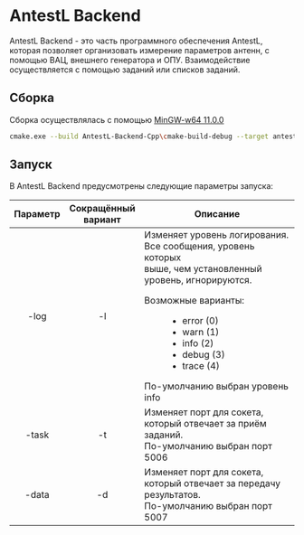 # AntestL Backend
AntestL Backend - это часть программного обеспечения AntestL, которая
позволяет организовать измерение параметров антенн, с помощью ВАЦ, 
внешнего генератора и ОПУ. Взаимодействие осуществляется с помощью
заданий или списков заданий.

## Сборка
Сборка осуществлялась с помощью [MinGW-w64 11.0.0](https://github.com/skeeto/w64devkit/releases/download/v1.19.0/w64devkit-1.19.0.zip)
~~~bash
cmake.exe --build AntestL-Backend-Cpp\cmake-build-debug --target antestl_backend -- -j 6
~~~

## Запуск
В AntestL Backend предусмотрены следующие параметры запуска:

| **Параметр** | **Сокращённый <br/>вариант**  | **Описание**                                                                                                                                                                                                                                                                                              |  
|:------------:|:-----------------------------:|-----------------------------------------------------------------------------------------------------------------------------------------------------------------------------------------------------------------------------------------------------------------------------------------------------------|
|     -log     |              -l               | Изменяет уровень логирования. <br/> Все сообщения, уровень которых<br/>выше, чем установленный уровень, игнорируются.<br/><dl><dt>Возможные варианты:</dt><dd><ul><li>error (0)</li><li>warn (1)</li><li>info (2)</li><li>debug (3)</li><li>trace (4)</li></ul></dd></dl>По-умолчанию выбран уровень info |
|    -task     |              -t               | Изменяет порт для сокета, который отвечает за приём заданий. <br/>По-умолчанию выбран порт 5006                                                                                                                                                                                                           |                                                                                                                                                                                                                                                                                     
|    -data     |              -d               | Изменяет порт для сокета, который отвечает за передачу результатов. <br/>По-умолчанию выбран порт 5007                                                                                                                                                                                                    |
